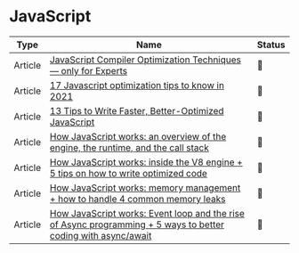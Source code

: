 # JavaScript

| Type    | Name                                                                                                                                                                                                                                                       | Status          |
| ------- | ---------------------------------------------------------------------------------------------------------------------------------------------------------------------------------------------------------------------------------------------------------- | --------------- |
| Article | [JavaScript Compiler Optimization Techniques— only for Experts](https://codeburst.io/javascript-compiler-optimization-techniques-only-for-experts-58d6f5f958ca)                                                                                            | :bookmark_tabs: |
| Article | [17 Javascript optimization tips to know in 2021](https://dev.to/blessingartcreator/17-javascript-optimization-tips-3gil)                                                                                                                                  | :bookmark_tabs: |
| Article | [13 Tips to Write Faster, Better-Optimized JavaScript](https://medium.com/@bretcameron/13-tips-to-write-faster-better-optimized-javascript-dc1f9ab063d8)                                                                                                   | :bookmark_tabs: |
| Article | [How JavaScript works: an overview of the engine, the runtime, and the call stack](https://blog.sessionstack.com/how-does-javascript-actually-work-part-1-b0bacc073cf)                                                                                     | :bookmark_tabs: |
| Article | [How JavaScript works: inside the V8 engine + 5 tips on how to write optimized code](https://blog.sessionstack.com/how-javascript-works-inside-the-v8-engine-5-tips-on-how-to-write-optimized-code-ac089e62b12e)                                           | :bookmark_tabs: |
| Article | [How JavaScript works: memory management + how to handle 4 common memory leaks](https://blog.sessionstack.com/how-javascript-works-memory-management-how-to-handle-4-common-memory-leaks-3f28b94cfbec)                                                     | :bookmark_tabs: |
| Article | [How JavaScript works: Event loop and the rise of Async programming + 5 ways to better coding with async/await](https://blog.sessionstack.com/how-javascript-works-event-loop-and-the-rise-of-async-programming-5-ways-to-better-coding-with-2f077c4438b5) | :bookmark_tabs: |
